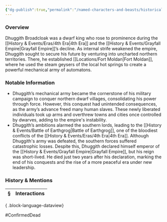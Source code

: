 ```yaml
---
{"dg-publish":true,"permalink":"/named-characters-and-beasts/historically-significant-characters/grayfall-empire-characters/dhuggith-broadcloak/","tags":["NPC"],"updated":"2025-05-30T12:46:12.538+01:00"}
---
```



### Overview
Dhuggith Broadcloak was a dwarf king who rose to prominence during the [[History & Events/Eras/4th Era\|4th Era]] and the [[History & Events/Grayfall Empire\|Grayfall Empire]]’s decline. As internal strife weakened the empire, Dhuggith sought to secure his future by venturing into uncharted northern territories. There, he established [[Locations/Fort Moldan\|Fort Moldan]], where he used the steam geysers of the local hot springs to create a powerful mechanical army of automatons.

### Notable Information
- Dhuggith’s mechanical army became the cornerstone of his military campaign to conquer northern dwarf villages, consolidating his power through force. However, this conquest had unintended consequences, as the army’s advance freed many human slaves. These newly liberated individuals took up arms and overthrew towns and cities once controlled by dwarves, adding to the empire's instability.
- Dhuggith’s ambitions alarmed the southern lords, leading to the [[History & Events/Battle of Earthgrog\|Battle of Earthgrog]], one of the bloodiest conflicts of the [[History & Events/Eras/4th Era\|4th Era]]. Although Dhuggith's army was defeated, the southern forces suffered catastrophic losses. Despite this, Dhuggith declared himself emperor of the [[History & Events/Grayfall Empire\|Grayfall Empire]], but his reign was short-lived. He died just two years after his declaration, marking the end of his conquests and the rise of a more peaceful era under new leadership.

### History & Mentions
| § | Interactions |
| - | ------------ |

{ .block-language-dataview}

#ConfirmedDead